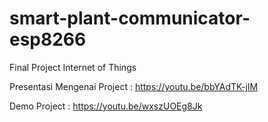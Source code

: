 # smart-plant-communicator-esp8266
Final Project Internet of Things

Presentasi Mengenai Project : https://youtu.be/bbYAdTK-jIM

Demo Project : https://youtu.be/wxszUOEg8Jk
